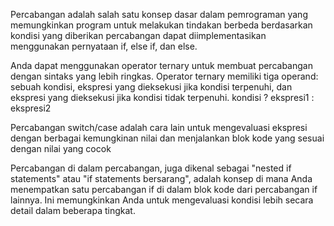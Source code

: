Percabangan adalah salah satu konsep dasar dalam pemrograman yang memungkinkan program untuk melakukan tindakan berbeda berdasarkan kondisi yang diberikan
percabangan dapat diimplementasikan menggunakan pernyataan if, else if, dan else.

<!-- ternary -->
Anda dapat menggunakan operator ternary untuk membuat percabangan dengan sintaks yang lebih ringkas. Operator ternary memiliki tiga operand: sebuah kondisi, ekspresi yang dieksekusi jika kondisi terpenuhi, dan ekspresi yang dieksekusi jika kondisi tidak terpenuhi.
kondisi ? ekspresi1 : ekspresi2

<!-- switch case  -->
Percabangan switch/case adalah cara lain untuk mengevaluasi ekspresi dengan berbagai kemungkinan nilai dan menjalankan blok kode yang sesuai dengan nilai yang cocok

<!-- nested if -->
Percabangan di dalam percabangan, juga dikenal sebagai "nested if statements" atau "if statements bersarang", adalah konsep di mana Anda menempatkan satu percabangan if di dalam blok kode dari percabangan if lainnya. Ini memungkinkan Anda untuk mengevaluasi kondisi lebih secara detail dalam beberapa tingkat.